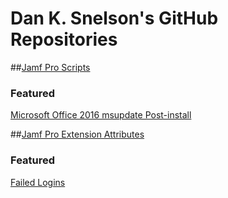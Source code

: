 # Dan K. Snelson's GitHub Repositories

##[Jamf Pro Scripts](https://github.com/dan-snelson/Jamf-Pro-Scripts)
### Featured
[Microsoft Office 2016 msupdate Post-install](https://github.com/dan-snelson/Jamf-Pro-Scripts/tree/master/Microsoft%20Office%202016%20msupdate%20Post-install)

##[Jamf Pro Extension Attributes](https://github.com/dan-snelson/Jamf-Pro-Extension-Attributes)
### Featured
[Failed Logins](https://github.com/dan-snelson/Jamf-Pro-Extension-Attributes/blob/master/Failed%20Logins.sh)
